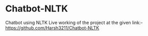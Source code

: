 # Chatbot-NLTK
Chatbot using NLTK
Live working of the project at the given link:-
https://github.com/Harsh3211/Chatbot-NLTK
